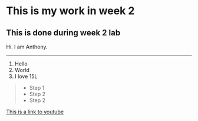 # This is my work in week 2
## This is done during week 2 lab

Hi. I am Anthony.

---

1. Hello
2. World
3. I love 15L


> * Step 1
> * Step 2
> * Step 2

[This is a link to youtube](https://www.youtube.com/)